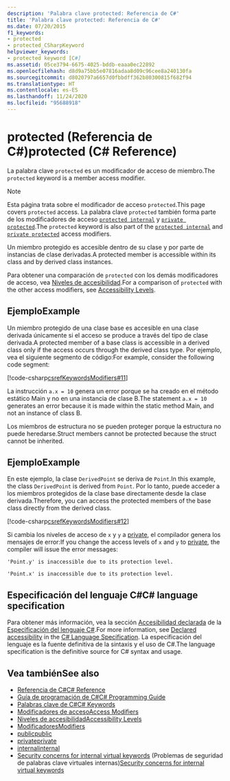```yaml
---
description: 'Palabra clave protected: Referencia de C#'
title: 'Palabra clave protected: Referencia de C#'
ms.date: 07/20/2015
f1_keywords:
- protected
- protected_CSharpKeyword
helpviewer_keywords:
- protected keyword [C#]
ms.assetid: 05ce3794-6675-4025-bddb-eaaa0ec22892
ms.openlocfilehash: d8d9a75bb5e07816adaa8d09c96cee8a240130fa
ms.sourcegitcommit: d8020797a6657d0fbbdff362b80300815f682f94
ms.translationtype: HT
ms.contentlocale: es-ES
ms.lasthandoff: 11/24/2020
ms.locfileid: "95688918"
---
```

# <a name="protected-c-reference"></a><span data-ttu-id="c66fc-103">protected (Referencia de C#)</span><span class="sxs-lookup"><span data-stu-id="c66fc-103">protected (C# Reference)</span></span>

<span data-ttu-id="c66fc-104">La palabra clave `protected` es un modificador de acceso de miembro.</span><span class="sxs-lookup"><span data-stu-id="c66fc-104">The `protected` keyword is a member access modifier.</span></span>

> [!NOTE]
> <span data-ttu-id="c66fc-105">Esta página trata sobre el modificador de acceso `protected`.</span><span class="sxs-lookup"><span data-stu-id="c66fc-105">This page covers `protected` access.</span></span> <span data-ttu-id="c66fc-106">La palabra clave `protected` también forma parte de los modificadores de acceso [`protected internal`](protected-internal.md) y [`private protected`](private-protected.md).</span><span class="sxs-lookup"><span data-stu-id="c66fc-106">The `protected` keyword is also part of the [`protected internal`](protected-internal.md) and [`private protected`](private-protected.md) access modifiers.</span></span>

<span data-ttu-id="c66fc-107">Un miembro protegido es accesible dentro de su clase y por parte de instancias de clase derivadas.</span><span class="sxs-lookup"><span data-stu-id="c66fc-107">A protected member is accessible within its class and by derived class instances.</span></span>

<span data-ttu-id="c66fc-108">Para obtener una comparación de `protected` con los demás modificadores de acceso, vea [Niveles de accesibilidad](accessibility-levels.md).</span><span class="sxs-lookup"><span data-stu-id="c66fc-108">For a comparison of `protected` with the other access modifiers, see [Accessibility Levels](accessibility-levels.md).</span></span>

## <a name="example"></a><span data-ttu-id="c66fc-109">Ejemplo</span><span class="sxs-lookup"><span data-stu-id="c66fc-109">Example</span></span>

<span data-ttu-id="c66fc-110">Un miembro protegido de una clase base es accesible en una clase derivada únicamente si el acceso se produce a través del tipo de clase derivada.</span><span class="sxs-lookup"><span data-stu-id="c66fc-110">A protected member of a base class is accessible in a derived class only if the access occurs through the derived class type.</span></span> <span data-ttu-id="c66fc-111">Por ejemplo, vea el siguiente segmento de código:</span><span class="sxs-lookup"><span data-stu-id="c66fc-111">For example, consider the following code segment:</span></span>

[!code-csharp[csrefKeywordsModifiers#11](~/samples/snippets/csharp/VS_Snippets_VBCSharp/csrefKeywordsModifiers/CS/csrefKeywordsModifiers.cs#11)]

<span data-ttu-id="c66fc-112">La instrucción `a.x = 10` genera un error porque se ha creado en el método estático Main y no en una instancia de clase B.</span><span class="sxs-lookup"><span data-stu-id="c66fc-112">The statement `a.x = 10` generates an error because it is made within the static method Main, and not an instance of class B.</span></span>

<span data-ttu-id="c66fc-113">Los miembros de estructura no se pueden proteger porque la estructura no puede heredarse.</span><span class="sxs-lookup"><span data-stu-id="c66fc-113">Struct members cannot be protected because the struct cannot be inherited.</span></span>

## <a name="example"></a><span data-ttu-id="c66fc-114">Ejemplo</span><span class="sxs-lookup"><span data-stu-id="c66fc-114">Example</span></span>

<span data-ttu-id="c66fc-115">En este ejemplo, la clase `DerivedPoint` se deriva de `Point`.</span><span class="sxs-lookup"><span data-stu-id="c66fc-115">In this example, the class `DerivedPoint` is derived from `Point`.</span></span> <span data-ttu-id="c66fc-116">Por lo tanto, puede acceder a los miembros protegidos de la clase base directamente desde la clase derivada.</span><span class="sxs-lookup"><span data-stu-id="c66fc-116">Therefore, you can access the protected members of the base class directly from the derived class.</span></span>

[!code-csharp[csrefKeywordsModifiers#12](~/samples/snippets/csharp/VS_Snippets_VBCSharp/csrefKeywordsModifiers/CS/csrefKeywordsModifiers.cs#12)]  

<span data-ttu-id="c66fc-117">Si cambia los niveles de acceso de `x` y `y` a [private](private.md), el compilador genera los mensajes de error:</span><span class="sxs-lookup"><span data-stu-id="c66fc-117">If you change the access levels of `x` and `y` to [private](private.md), the compiler will issue the error messages:</span></span>

`'Point.y' is inaccessible due to its protection level.`

`'Point.x' is inaccessible due to its protection level.`

## <a name="c-language-specification"></a><span data-ttu-id="c66fc-118">Especificación del lenguaje C#</span><span class="sxs-lookup"><span data-stu-id="c66fc-118">C# language specification</span></span>  

<span data-ttu-id="c66fc-119">Para obtener más información, vea la sección [Accesibilidad declarada](~/_csharplang/spec/basic-concepts.md#declared-accessibility) de la [Especificación del lenguaje C#](/dotnet/csharp/language-reference/language-specification/introduction).</span><span class="sxs-lookup"><span data-stu-id="c66fc-119">For more information, see [Declared accessibility](~/_csharplang/spec/basic-concepts.md#declared-accessibility) in the [C# Language Specification](/dotnet/csharp/language-reference/language-specification/introduction).</span></span> <span data-ttu-id="c66fc-120">La especificación del lenguaje es la fuente definitiva de la sintaxis y el uso de C#.</span><span class="sxs-lookup"><span data-stu-id="c66fc-120">The language specification is the definitive source for C# syntax and usage.</span></span>

## <a name="see-also"></a><span data-ttu-id="c66fc-121">Vea también</span><span class="sxs-lookup"><span data-stu-id="c66fc-121">See also</span></span>

- [<span data-ttu-id="c66fc-122">Referencia de C#</span><span class="sxs-lookup"><span data-stu-id="c66fc-122">C# Reference</span></span>](../index.md)
- [<span data-ttu-id="c66fc-123">Guía de programación de C#</span><span class="sxs-lookup"><span data-stu-id="c66fc-123">C# Programming Guide</span></span>](../../programming-guide/index.md)
- [<span data-ttu-id="c66fc-124">Palabras clave de C#</span><span class="sxs-lookup"><span data-stu-id="c66fc-124">C# Keywords</span></span>](index.md)
- [<span data-ttu-id="c66fc-125">Modificadores de acceso</span><span class="sxs-lookup"><span data-stu-id="c66fc-125">Access Modifiers</span></span>](access-modifiers.md)
- [<span data-ttu-id="c66fc-126">Niveles de accesibilidad</span><span class="sxs-lookup"><span data-stu-id="c66fc-126">Accessibility Levels</span></span>](accessibility-levels.md)
- [<span data-ttu-id="c66fc-127">Modificadores</span><span class="sxs-lookup"><span data-stu-id="c66fc-127">Modifiers</span></span>](index.md)
- [<span data-ttu-id="c66fc-128">public</span><span class="sxs-lookup"><span data-stu-id="c66fc-128">public</span></span>](public.md)
- [<span data-ttu-id="c66fc-129">private</span><span class="sxs-lookup"><span data-stu-id="c66fc-129">private</span></span>](private.md)
- [<span data-ttu-id="c66fc-130">internal</span><span class="sxs-lookup"><span data-stu-id="c66fc-130">internal</span></span>](internal.md)
- <span data-ttu-id="c66fc-131">[Security concerns for internal virtual keywords](/previous-versions/dotnet/netframework-4.0/heyd8kky(v=vs.100)) (Problemas de seguridad de palabras clave virtuales internas)</span><span class="sxs-lookup"><span data-stu-id="c66fc-131">[Security concerns for internal virtual keywords](/previous-versions/dotnet/netframework-4.0/heyd8kky(v=vs.100))</span></span>
